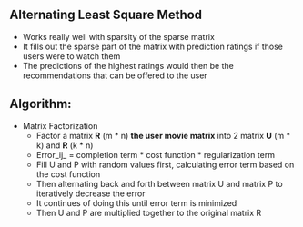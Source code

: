 ## Alternating Least Square Method
- Works really well with sparsity of the sparse matrix
- It fills out the sparse part of the matrix with prediction ratings if those users were to watch them
- The predictions of the highest ratings would then be the recommendations that can be offered to the user

## Algorithm:
- Matrix Factorization
   - Factor a matrix __R__ (m * n) __the user movie matrix__ into 2 matrix __U__ (m * k) and __R__ (k * n)
   - Error_ij_ =  completion term * cost function * regularization term
   - Fill U and P with random values first, calculating error term based on the cost function
   - Then alternating back and forth between matrix U and matrix P to iteratively decrease the error
   - It continues of doing this until error term is minimized
   - Then U and P are multiplied together to the original matrix R
